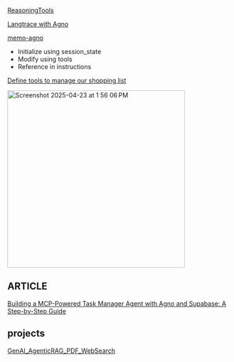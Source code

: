 [ReasoningTools](https://github.com/agno-agi/agno/blob/main/cookbook/reasoning/tools/claude_reasoning_tools.py)

[ Langtrace with Agno](https://docs.langtrace.ai/supported-integrations/llm-frameworks/agno)

[memo-agno](https://github.com/mem0ai/mem0/blob/main/examples/misc/fitness_checker.py)


- Initialize using session_state
- Modify using tools
- Reference in instructions

[Define tools to manage our shopping list](https://github.com/agno-agi/agno/blob/main/cookbook/agent_concepts/state/session_state.py)

<img width="399" alt="Screenshot 2025-04-23 at 1 56 06 PM" src="https://github.com/user-attachments/assets/534abd44-aab4-46b2-86b8-bf3b8b6b70c4" />


## ARTICLE

[Building a MCP-Powered Task Manager Agent with Agno and Supabase: A Step-by-Step Guide](https://codingthesmartway.com/building-a-mcp-powered-task-manager-agent-with-agno-and-supabase-a-step-by-step-guide/)

## projects

[GenAI_AgenticRAG_PDF_WebSearch](https://github.com/simranjeet97/AgenticAI_AIAgents_Course/blob/main/GenAI_AgenticRAG_PDF_WebSearch/agentic_rag.py)



